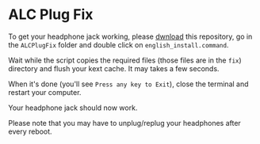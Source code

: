 # ALC Plug Fix

To get your headphone jack working, please [dwnload](https://github.com/daliansky/XiaoMi-Pro/archive/master.zip) this repository, 
go in the `ALCPlugFix` folder and double click on `english_install.command`.

Wait while the script copies the required files (those files are in the `fix`) 
directory and flush your kext cache. It may takes a few seconds.

When it's done (you'll see `Press any key to Exit`), close the terminal and
restart your computer.

Your headphone jack should now work.

Please note that you may have to unplug/replug your headphones after every 
reboot.